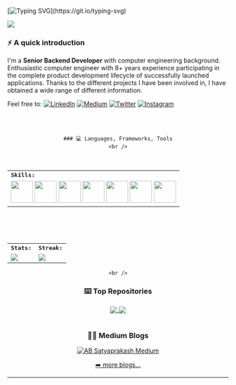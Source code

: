 [![Typing SVG](https://readme-typing-svg.demolab.com?font=Fira+Code&pause=1000&color=CDC410&width=435&lines=Hi+there...+Nice+to+meet+you!)](https://git.io/typing-svg)

<img src="https://visitor-badge.laobi.icu/badge?page_id=erdemkosk" style="max-width:100%;">

### ⚡️ A quick introduction
I'm a **Senior Backend Developer** with computer engineering background. Enthusiastic computer engineer with 8+ years experience participating in the complete product development lifecycle of successfully launched applications.
Thanks to the different projects I have been involved in, I have obtained a wide range of different information.

Feel free to:
[![LinkedIn](https://img.shields.io/badge/LinkedIn-0077B5?style=for-the-badge&logo=linkedin&logoColor=white)](https://www.linkedin.com/in/erdemkosk/)
[![Medium](https://img.shields.io/badge/Medium-333333?style=for-the-badge&logo=medium&logoColor=white)](https://medium.com/@erdemkosk)
[![Twitter](https://img.shields.io/badge/Twitter-1DA1F2?style=for-the-badge&logo=twitter&logoColor=white)](https://twitter.com/erdemkosk/)
[![Instagram](https://img.shields.io/badge/Instagram-E1306C?style=for-the-badge&logo=instagram&logoColor=white)](https://www.instagram.com/erdemkosk/)

<br />
<br />

<div align=center>
   
    ### 💻 Languages, Frameworks, Tools
    <br />
<br />
<table>
    <tr>
        <td colspan="8">
        <strong><samp>Skills:</samp></strong>
        </td>
    </tr>
        <tr>
        <td colspan="8">
         <img src="https://img.icons8.com/color/480/000000/nodejs.png" width=50></a>
        <img src="https://img.icons8.com/color/480/000000/git.png" width=50></a>
        <img src="https://img.icons8.com/color/480/000000/golang.png" width=50></a>
        <img src="https://img.icons8.com/color/480/000000/mongodb.png" width=50></a>
        <img src="https://img.icons8.com/color/480/000000/javascript.png" width=50></a>
        <img src="https://img.icons8.com/color/480/000000/typescript.png" width=50></a>
        <img src="https://img.icons8.com/color/480/000000/docker.png" width=50></a>
        </td>
    </tr>
</table>

<br />
<br />

<div align=center>

<br>
<table>
    <tr>
        <td colspan="2">
        <strong><samp>Stats:</samp></strong>
        </td>
        <td colspan="2">
        <strong><samp>Streak:</samp></strong>
        </td>
    </tr>
    <tr>
        <td colspan="2" rowspan="2">
        <a href="https://github-readme-stats.vercel.app/api?username=erdemkosk&count_private=true&hide_border=true&show_icons=true&theme=radical">
        <img src="https://github-readme-stats-sigma-five.vercel.app/api?username=erdemkosk&count_private=true&hide_border=true&show_icons=true&theme=radical">
        </a>
        </td>
        <td colspan="2" rowspan="2">
        <a href="https://github-readme-streak-stats.herokuapp.com/?user=erdemkosk&hide_border=true&theme=radical">
        <img src="https://github-readme-streak-stats.herokuapp.com/?user=erdemkosk&hide_border=true&theme=radical">
        </a>
        </td>
    </tr>
</table>

    <br />
    
### ⌨️  Top Repositories

<a href="https://github.com/erdemkosk/rabbitmq-mail-consumer-server">
  <img align="center" src="https://github-readme-stats.vercel.app/api/pin/?username=erdemkosk&repo=rabbitmq-mail-consumer-server&theme=radical" />
</a>
<a href="https://github.com/erdemkosk/jet-file-transfer">
  <img align="center" src="https://github-readme-stats.vercel.app/api/pin/?username=erdemkosk&repo=jet-file-transfer&theme=radical" />
</a>

<br />
<br />


### ✍🏻 Medium Blogs

[![AB Satyaprakash Medium](https://github-readme-medium.vercel.app/?username=erdemkosk&limit=3)](https://medium.com/@erdemkosk)

[➡️ more blogs...](https://absatyaprakash01.medium.com/)

---





